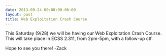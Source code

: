 ```yaml
---
date: 2013-09-24 00:00:00-06:00
layout: post
title: Web Exploitation Crash Course
---
```


This Saturday (9/28) we will be having our Web Exploitation Crash Course. This will take place in ECSS 2.311, from 2pm-5pm, with a follow-up ctf.

Hope to see you there!
-Zack
